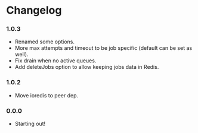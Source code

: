 # Changelog

### 1.0.3

- Renamed some options.
- More max attempts and timeout to be job specific (default can be set as well).
- Fix drain when no active queues.
- Add deleteJobs option to allow keeping jobs data in Redis.

### 1.0.2

- Move ioredis to peer dep.

### 0.0.0

- Starting out!
